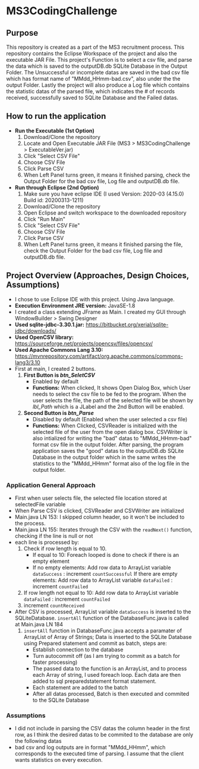 # MS3CodingChallenge
## Purpose
This repository is created as a part of the MS3 recruitment process. This repository contains the Eclipse Workspace of the project and also the executable JAR File. This project's Function is to select a csv file, and parse the data which is saved to the outputDB.db SQLite Database in the Output Folder. The Unsuccessful or incomplete datas are saved in the bad csv file which has format name of "MMdd_HHmm-bad.csv", also under the the output Folder. Lastly the project will also produce a Log file which contains the statistic datas of the parsed file, which indicates the # of records received, successfully saved to SQLite Database and the Failed datas.

## How to run the application
* **Run the Executable (1st Option)**
  1. Download/Clone the repository
  2. Locate and Open Executable JAR File (MS3 > MS3CodingChallenge > ExecutableVer.jar)
  3. Click "Select CSV File"
  4. Choose CSV File
  5. Click Parse CSV
  6. When Left Panel turns green, it means it finished parsing, check the Output Folder for the bad csv file, Log file and outputDB.db file.
* **Run through Eclipse (2nd Option)**
  1. Make sure you have eclipse IDE (I used Version: 2020-03 (4.15.0) Build id: 20200313-1211)
  2. Download/Clone the repository
  3. Open Eclipse and switch workspace to the downloaded repository
  4. Click "Run Main"
  5. Click "Select CSV File"
  6. Choose CSV File
  7. Click Parse CSV
  8. When Left Panel turns green, it means it finished parsing the file, check the Output Folder for the bad csv file, Log file and outputDB.db file.
  
## Project Overview (Approaches, Design Choices, Assumptions)
  * I chose to use Eclipse IDE with this project. Using Java language.
  * **Execution Environment JRE version:** JavaSE-1.8
  * I created a class extending JFrame as Main. I created my GUI through WindowBuilder > Swing Designer
  * **Used sqlite-jdbc-3.30.1.jar:** https://bitbucket.org/xerial/sqlite-jdbc/downloads/
  * **Used OpenCSV library:** https://sourceforge.net/projects/opencsv/files/opencsv/
  * **Used Apache Commons Lang 3.10:** https://mvnrepository.com/artifact/org.apache.commons/commons-lang3/3.10
  * First at main, I created 2 buttons. 
    1. **First Button is *btn_SeletCSV***
        * Enabled by default
        * **Functions:** When clicked, It shows Open Dialog Box, which User needs to select the csv file to be fed to the program. When the user selects the file, the path of the selected file will be shown by *lbl_Path* which is a JLabel and the 2nd Button will be enabled.
    2. **Second Button is *btn_Parse***
        * Disabled by default (Enabled when the user selected a csv file)
        * **Functions:** When Clicked, CSVReader is initialized with the selected file of the user from the open dialog box. CSVWriter is also intialized for writing the "bad" datas to "MMdd_HHmm-bad" format csv file in the output folder. After parsing, the program application saves the "good" datas to the outputDB.db SQLite Database in the output folder which in the same writes the statistics to the "MMdd_HHmm" format also of the log file in the output folder.
      
### Application General Approach
  * First when user selects file, the selected file location stored at selectedFile variable
  * When Parse CSV is clicked, CSVReader and CSVWriter are initialized
  * Main.java LN 153: I skipped column header, so it won't be included to the process.
  * Main.java LN 155: Iterates through the CSV with the `readNext()` function, checking if the line is null or not
  * each line is processed by: 
    1. Check if row length is equal to 10. 
        * If equal to 10: Foreach looped is done to check if there is an empty element
        * If no empty elements: Add row data to ArrayList variable `dataSuccess`
                               : increment `countSuccessful`
           If there are empty elements: Add row data to ArrayList variable `dataFailed`
                               : increment `countFailed`
    2. If row length not equal to 10: Add row data to ArrayList variable `dataFailed`
                                    : increment `countFailed`
    3. increment `countReceived`
  * After CSV is processed, ArrayList variable `dataSuccess` is inserted to the SQLiteDatabase. `insertAll` function of the DatabaseFunc.java is called at Main.java LN 184
    1. `insertAll` function in DatabaseFunc.java accepts a paramater of ArrayList of Array of Strings; Data is inserted to the SQLite Database using Prepared statement and commit as batch, steps are:
        * Establish connection to the database
        * Turn autocommit off (as I am trying to commit as a batch for faster processing)
        * The passed data to the function is an ArrayList, and to process each Array of string, I used foreach loop. Each data are then added to sql preparedstatement format statement.
        * Each statement are added to the batch
        * After all datas processed, Batch is then executed and commited to the SQLite Database
      
### Assumptions
  * I did not include in parsing the CSV datas the column header in the first row, as I think the desired datas to be commited to the database are only the following datas
  * bad csv and log outputs are in format "MMdd_HHmm", which corresponds to the executed time of parsing. I assume that the client wants statistics on every execution. 
